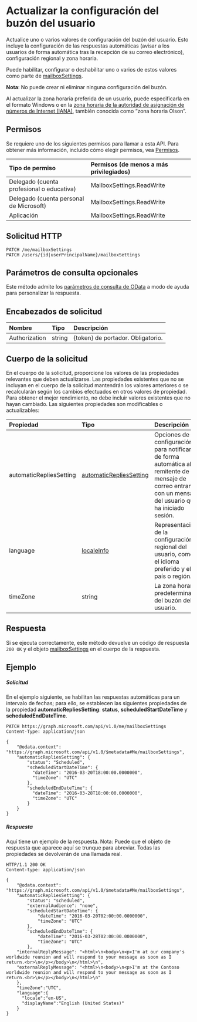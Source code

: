 # <a name="update-user-mailbox-settings"></a>Actualizar la configuración del buzón del usuario

Actualice uno o varios valores de configuración del buzón del usuario. Esto incluye la configuración de las respuestas automáticas (avisar a los usuarios de forma automática tras la recepción de su correo electrónico), configuración regional y zona horaria.

Puede habilitar, configurar o deshabilitar uno o varios de estos valores como parte de [mailboxSettings](../resources/mailboxsettings.md).

**Nota**: No puede crear ni eliminar ninguna configuración del buzón.

Al actualizar la zona horaria preferida de un usuario, puede especificarla en el formato Windows o en la [zona horaria de la autoridad de asignación de números de Internet (IANA)](http://www.iana.org/time-zones), también conocida como “zona horaria Olson”.

## <a name="permissions"></a>Permisos
Se requiere uno de los siguientes permisos para llamar a esta API. Para obtener más información, incluido cómo elegir permisos, vea [Permisos](../../../concepts/permissions_reference.md).

|Tipo de permiso      | Permisos (de menos a más privilegiados)              |
|:--------------------|:---------------------------------------------------------|
|Delegado (cuenta profesional o educativa) | MailboxSettings.ReadWrite    |
|Delegado (cuenta personal de Microsoft) | MailboxSettings.ReadWrite    |
|Aplicación | MailboxSettings.ReadWrite |

## <a name="http-request"></a>Solicitud HTTP
<!-- { "blockType": "ignored" } -->
```http
PATCH /me/mailboxSettings
PATCH /users/{id|userPrincipalName}/mailboxSettings
```
## <a name="optional-query-parameters"></a>Parámetros de consulta opcionales
Este método admite los [parámetros de consulta de OData](http://developer.microsoft.com/es-ES/graph/docs/overview/query_parameters) a modo de ayuda para personalizar la respuesta.
## <a name="request-headers"></a>Encabezados de solicitud
| Nombre       | Tipo | Descripción|
|:-----------|:------|:----------|
| Authorization  | string  | {token} de portador. Obligatorio. |

## <a name="request-body"></a>Cuerpo de la solicitud
En el cuerpo de la solicitud, proporcione los valores de las propiedades relevantes que deben actualizarse. Las propiedades existentes que no se incluyan en el cuerpo de la solicitud mantendrán los valores anteriores o se recalcularán según los cambios efectuados en otros valores de propiedad. Para obtener el mejor rendimiento, no debe incluir valores existentes que no hayan cambiado. Las siguientes propiedades son modificables o actualizables:

| Propiedad     | Tipo   |Descripción|
|:---------------|:--------|:----------|
|automaticRepliesSetting|[automaticRepliesSetting](../resources/automaticrepliessetting.md)|Opciones de configuración para notificar de forma automática al remitente de un mensaje de correo entrante con un mensaje del usuario que ha iniciado sesión.|
|language|[localeInfo](../resources/localeinfo.md)|Representación de la configuración regional del usuario, como el idioma preferido y el país o región.|
|timeZone|string|La zona horaria predeterminada del buzón del usuario.|

## <a name="response"></a>Respuesta

Si se ejecuta correctamente, este método devuelve un código de respuesta `200 OK` y el objeto [mailboxSettings](../resources/mailboxSettings.md) en el cuerpo de la respuesta.
## <a name="example"></a>Ejemplo
##### <a name="request"></a>Solicitud
En el ejemplo siguiente, se habilitan las respuestas automáticas para un intervalo de fechas; para ello, se establecen las siguientes propiedades de la propiedad **automaticRepliesSetting**: **status**, **scheduledStartDateTime** y **scheduledEndDateTime**.

<!-- {
  "blockType": "request",
  "name": "update_mailboxsettings"
}-->
```http
PATCH https://graph.microsoft.com/api/v1.0/me/mailboxSettings
Content-Type: application/json

{
    "@odata.context": "https://graph.microsoft.com/api/v1.0/$metadata#Me/mailboxSettings",
    "automaticRepliesSetting": {
        "status": "Scheduled",
        "scheduledStartDateTime": {
          "dateTime": "2016-03-20T18:00:00.0000000",
          "timeZone": "UTC"
        },
        "scheduledEndDateTime": {
          "dateTime": "2016-03-28T18:00:00.0000000",
          "timeZone": "UTC"
        }
    }
}
```
##### <a name="response"></a>Respuesta
Aquí tiene un ejemplo de la respuesta. Nota: Puede que el objeto de respuesta que aparece aquí se trunque para abreviar. Todas las propiedades se devolverán de una llamada real.
<!-- {
  "blockType": "response",
  "truncated": true,
  "@odata.type": "microsoft.graph.mailboxSettings"
} -->
```http
HTTP/1.1 200 OK
Content-type: application/json

{
    "@odata.context": "https://graph.microsoft.com/api/v1.0/$metadata#Me/mailboxSettings",
    "automaticRepliesSetting": {
        "status": "scheduled",
        "externalAudience": "none",
        "scheduledStartDateTime": {
            "dateTime": "2016-03-20T02:00:00.0000000",
            "timeZone": "UTC"
        },
        "scheduledEndDateTime": {
            "dateTime": "2016-03-28T02:00:00.0000000",
            "timeZone": "UTC"
        },
    "internalReplyMessage": "<html>\n<body>\n<p>I'm at our company's worldwide reunion and will respond to your message as soon as I return.<br>\n</p></body>\n</html>\n",
    "externalReplyMessage": "<html>\n<body>\n<p>I'm at the Contoso worldwide reunion and will respond to your message as soon as I return.<br>\n</p></body>\n</html>\n"
    },
    "timeZone":"UTC",
    "language":{
      "locale":"en-US",
      "displayName":"English (United States)"
    }
}
```

<!-- uuid: 8fcb5dbc-d5aa-4681-8e31-b001d5168d79
2015-10-25 14:57:30 UTC -->
<!-- {
  "type": "#page.annotation",
  "description": "Update mailbox settings",
  "keywords": "",
  "section": "documentation",
  "tocPath": ""
}-->
